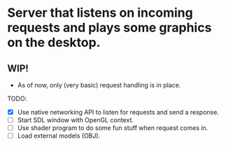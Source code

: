 # Server that listens on incoming requests and plays some graphics on the desktop.

## WIP! 

- As of now, only (very basic) request handling is in place.

TODO:
- [x] Use native networking API to listen for requests and send a response.
- [ ] Start SDL window with OpenGL context.
- [ ] Use shader program to do some fun stuff when request comes in.
- [ ] Load external models (OBJ).
